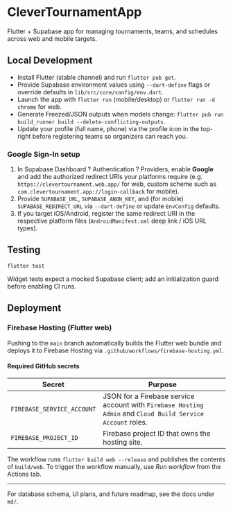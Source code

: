 # CleverTournamentApp

Flutter + Supabase app for managing tournaments, teams, and schedules across web and mobile targets.

## Local Development

- Install Flutter (stable channel) and run `flutter pub get`.
- Provide Supabase environment values using `--dart-define` flags or override defaults in `lib/src/core/config/env.dart`.
- Launch the app with `flutter run` (mobile/desktop) or `flutter run -d chrome` for web.
- Generate Freezed/JSON outputs when models change: `flutter pub run build_runner build --delete-conflicting-outputs`.
- Update your profile (full name, phone) via the profile icon in the top-right before registering teams so organizers can reach you.

### Google Sign-In setup

1. In Supabase Dashboard ? Authentication ? Providers, enable **Google** and add the authorized redirect URIs your platforms require (e.g. `https://clevertournament.web.app/` for web, custom scheme such as `com.clevertournament.app://login-callback` for mobile).
2. Provide `SUPABASE_URL`, `SUPABASE_ANON_KEY`, and (for mobile) `SUPABASE_REDIRECT_URL` via `--dart-define` or update `EnvConfig` defaults.
3. If you target iOS/Android, register the same redirect URI in the respective platform files (`AndroidManifest.xml` deep link / iOS URL types).

## Testing

```
flutter test
```

Widget tests expect a mocked Supabase client; add an initialization guard before enabling CI runs.

## Deployment

### Firebase Hosting (Flutter web)

Pushing to the `main` branch automatically builds the Flutter web bundle and deploys it to Firebase Hosting via `.github/workflows/firebase-hosting.yml`.

#### Required GitHub secrets

| Secret | Purpose |
| --- | --- |
| `FIREBASE_SERVICE_ACCOUNT` | JSON for a Firebase service account with `Firebase Hosting Admin` and `Cloud Build Service Account` roles. |
| `FIREBASE_PROJECT_ID` | Firebase project ID that owns the hosting site. |

The workflow runs `flutter build web --release` and publishes the contents of `build/web`. To trigger the workflow manually, use *Run workflow* from the Actions tab.

---

For database schema, UI plans, and future roadmap, see the docs under `md/`.
